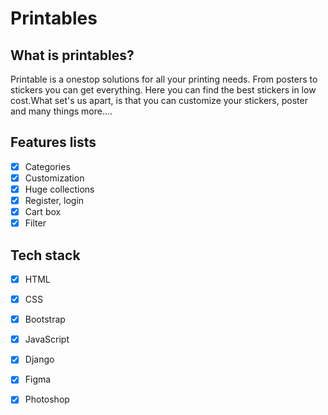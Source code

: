 # Printables
## What is printables?
Printable is a onestop solutions for all your printing needs. From posters to stickers you can get everything. Here you can find the best stickers in low cost.What set's us apart, is that you can customize your stickers, poster and many things more....
## Features lists
 - [x] Categories
 - [x] Customization
 - [x] Huge collections
 - [x] Register, login
 - [x] Cart box
 - [x] Filter
 ## Tech stack
 - [x] HTML
 - [x] CSS
 - [x] Bootstrap
 - [x] JavaScript
 - [x] Django
 - [x] Figma
 - [x] Photoshop  

